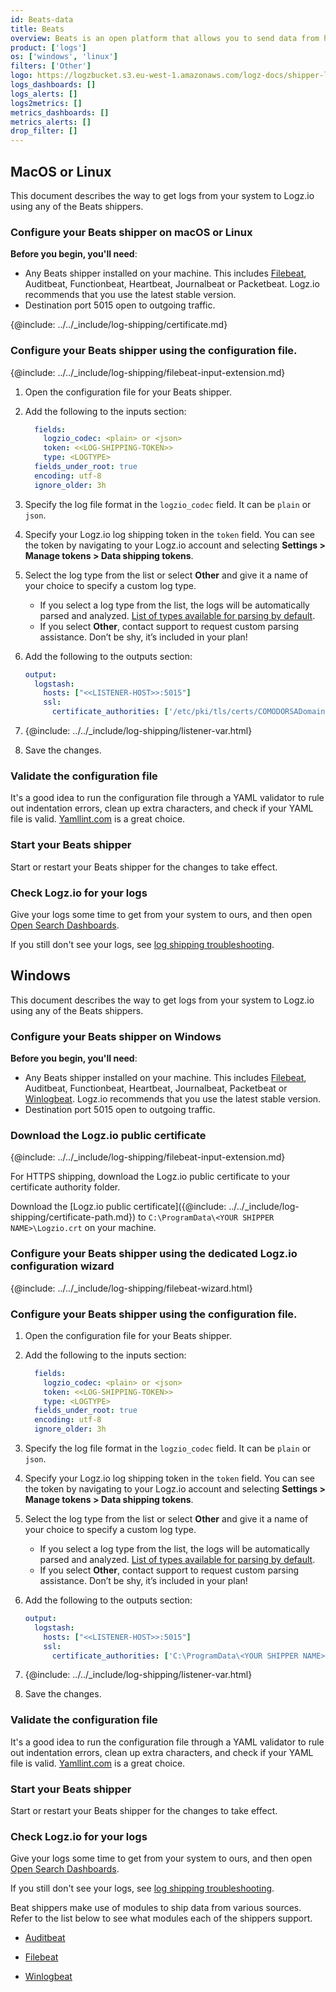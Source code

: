 ```yaml
---
id: Beats-data
title: Beats
overview: Beats is an open platform that allows you to send data from hundreds or thousands of machines and systems. You can send data from your Beats to Logz.io to add a layer of observability to identify and resolve issues quickly.
product: ['logs']
os: ['windows', 'linux']
filters: ['Other']
logo: https://logzbucket.s3.eu-west-1.amazonaws.com/logz-docs/shipper-logos/beats.svg
logs_dashboards: []
logs_alerts: []
logs2metrics: []
metrics_dashboards: []
metrics_alerts: []
drop_filter: []
---
```


## MacOS or Linux

This document describes the way to get logs from your system to Logz.io using any of the Beats shippers.

### Configure your Beats shipper on macOS or Linux

**Before you begin, you'll need**:

* Any Beats shipper installed on your machine. This includes [Filebeat](https://docs.logz.io/shipping/log-sources/filebeat.html), Auditbeat, Functionbeat, Heartbeat, Journalbeat or Packetbeat. Logz.io recommends that you use the latest stable version.
* Destination port 5015 open to outgoing traffic.


 

{@include: ../../_include/log-shipping/certificate.md}

### Configure your Beats shipper using the configuration file.

{@include: ../../_include/log-shipping/filebeat-input-extension.md}


1. Open the configuration file for your Beats shipper.
2. Add the following to the inputs section:

   ```yml
     fields:
       logzio_codec: <plain> or <json>
       token: <<LOG-SHIPPING-TOKEN>>
       type: <LOGTYPE>
     fields_under_root: true
     encoding: utf-8
     ignore_older: 3h
   ```

3. Specify the log file format in the `logzio_codec` field. It can be `plain` or `json`.
4. Specify your Logz.io log shipping token in the `token` field. You can see the token by navigating to your Logz.io account and selecting **Settings > Manage tokens > Data shipping tokens**.
5. Select the log type from the list or select **Other** and give it a name of your choice to specify a custom log type.
   * If you select a log type from the list, the logs will be automatically parsed and analyzed. [List of types available for parsing by default](https://docs.logz.io/user-guide/log-shipping/built-in-log-types.html).
   * If you select **Other**, contact support to request custom parsing assistance. Don’t be shy, it’s included in your plan!
6. Add the following to the outputs section:

   ```yml
   output:
     logstash:
       hosts: ["<<LISTENER-HOST>>:5015"]  
       ssl:
         certificate_authorities: ['/etc/pki/tls/certs/COMODORSADomainValidationSecureServerCA.crt']
   ```
7. {@include: ../../_include/log-shipping/listener-var.html}
8. Save the changes.

### Validate the configuration file

It's a good idea to run the configuration file through a YAML validator to rule out indentation errors, clean up extra characters, and check if your YAML file is valid. [Yamllint.com](http://www.yamllint.com) is a great choice.

### Start your Beats shipper

Start or restart your Beats shipper for the changes to take effect.

### Check Logz.io for your logs

Give your logs some time to get from your system to ours, and then open [Open Search Dashboards](https://app.logz.io/#/dashboard/osd).

If you still don't see your logs, see [log shipping troubleshooting](/docs/user-guide/log-management/troubleshooting/log-shipping-troubleshooting/).

## Windows

This document describes the way to get logs from your system to Logz.io using any of the Beats shippers.

### Configure your Beats shipper on Windows

**Before you begin, you'll need**: 

* Any Beats shipper installed on your machine. This includes [Filebeat](https://docs.logz.io/shipping/log-sources/filebeat.html), Auditbeat, Functionbeat, Heartbeat, Journalbeat, Packetbeat or [Winlogbeat](https://docs.logz.io/shipping/log-sources/windows.html). Logz.io recommends that you use the latest stable version.
* Destination port 5015 open to outgoing traffic.

 

### Download the Logz.io public certificate

{@include: ../../_include/log-shipping/filebeat-input-extension.md}


For HTTPS shipping, download the Logz.io public certificate to your certificate authority folder.

Download the
[Logz.io public certificate]({@include: ../../_include/log-shipping/certificate-path.md})
to `C:\ProgramData\<YOUR SHIPPER NAME>\Logzio.crt`
on your machine.


### Configure your Beats shipper using the dedicated Logz.io configuration wizard

{@include: ../../_include/log-shipping/filebeat-wizard.html}


### Configure your Beats shipper using the configuration file.

1. Open the configuration file for your Beats shipper.
2. Add the following to the inputs section:

   ```yml
     fields:
       logzio_codec: <plain> or <json>
       token: <<LOG-SHIPPING-TOKEN>>
       type: <LOGTYPE>
     fields_under_root: true
     encoding: utf-8
     ignore_older: 3h
   ```

3. Specify the log file format in the `logzio_codec` field. It can be `plain` or `json`.
4. Specify your Logz.io log shipping token in the `token` field. You can see the token by navigating to your Logz.io account and selecting **Settings > Manage tokens > Data shipping tokens**.
5. Select the log type from the list or select **Other** and give it a name of your choice to specify a custom log type.
   * If you select a log type from the list, the logs will be automatically parsed and analyzed. [List of types available for parsing by default](https://docs.logz.io/user-guide/log-shipping/built-in-log-types.html).
   * If you select **Other**, contact support to request custom parsing assistance. Don’t be shy, it’s included in your plan!
6. Add the following to the outputs section:

   ```yml
   output:
     logstash:
       hosts: ["<<LISTENER-HOST>>:5015"]  
       ssl:
         certificate_authorities: ['C:\ProgramData\<YOUR SHIPPER NAME>\Logzio.crt']
   ```


7. {@include: ../../_include/log-shipping/listener-var.html}
8. Save the changes.

### Validate the configuration file

It's a good idea to run the configuration file through a YAML validator to rule out indentation errors, clean up extra characters, and check if your YAML file is valid. [Yamllint.com](http://www.yamllint.com) is a great choice.


### Start your Beats shipper

Start or restart your Beats shipper for the changes to take effect.


### Check Logz.io for your logs

Give your logs some time to get from your system to ours, and then open [Open Search Dashboards](https://app.logz.io/#/dashboard/osd).

If you still don't see your logs, see [log shipping troubleshooting](/docs/user-guide/log-management/troubleshooting/log-shipping-troubleshooting/).

 


 

Beat shippers make use of modules to ship data from various sources. Refer to the list below to see what modules each of the shippers support.

* [Auditbeat](https://www.elastic.co/guide/en/beats/auditbeat/master/auditbeat-modules.html)

* [Filebeat](https://www.elastic.co/guide/en/beats/filebeat/current/filebeat-modules.html)

* [Winlogbeat](https://www.elastic.co/guide/en/beats/winlogbeat/current/winlogbeat-modules.html)


 